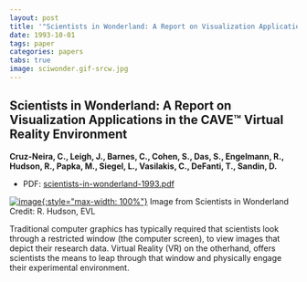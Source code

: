 ```yaml
---
layout: post
title: '"Scientists in Wonderland: A Report on Visualization Applications in the CAVE&trade; Virtual Reality Environment"'
date: 1993-10-01
tags: paper
categories: papers
tabs: true
image: sciwonder.gif-srcw.jpg
---
```


## Scientists in Wonderland: A Report on Visualization Applications in the CAVE&trade; Virtual Reality Environment
**Cruz-Neira, C., Leigh, J., Barnes, C., Cohen, S., Das, S., Engelmann, R., Hudson, R., Papka, M., Siegel, L., Vasilakis, C., DeFanti, T., Sandin, D.**
- PDF: [scientists-in-wonderland-1993.pdf](/documents/scientists-in-wonderland-1993.pdf)


[![image](https://www.evl.uic.edu/output/originals/sciwonder.gif-srcw.jpg){:style="max-width: 100%"}](https://www.evl.uic.edu/output/originals/sciwonder.gif-srcw.jpg)
Image from Scientists in Wonderland
Credit: R. Hudson, EVL

Traditional computer graphics has typically required that scientists look through a restricted window (the computer screen), to view images that depict their research data. Virtual Reality (VR) on the otherhand, offers scientists the means to leap through that window and physically engage their experimental environment.
